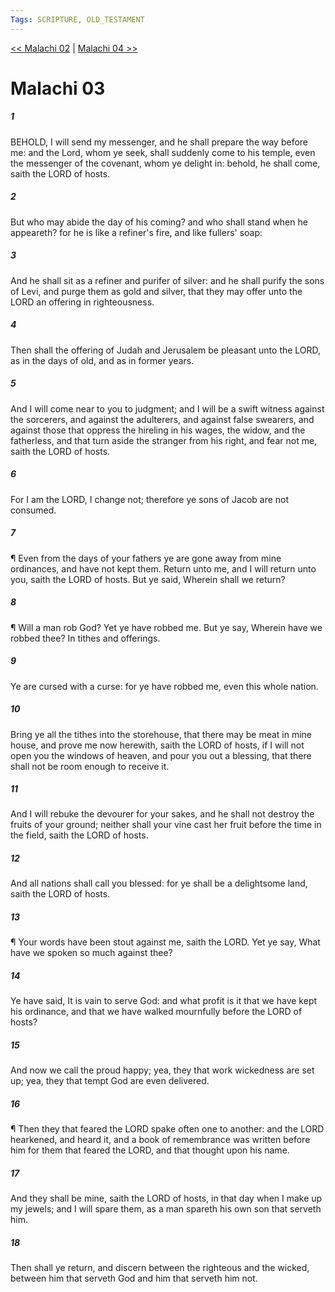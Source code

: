 ```yaml
---
Tags: SCRIPTURE, OLD_TESTAMENT
---
```


[<< Malachi 02](OLD_TESTAMENT/39_Malachi/Malachi_02.md) | [Malachi 04 >>](OLD_TESTAMENT/39_Malachi/Malachi_04.md)

# Malachi 03

##### 1
 BEHOLD, I will send my messenger, and he shall prepare the way before me: and the Lord, whom ye seek, shall suddenly come to his temple, even the messenger of the covenant, whom ye delight in: behold, he shall come, saith the LORD of hosts.
##### 2
 But who may abide the day of his coming?  and who shall stand when he appeareth?  for he is like a refiner's fire, and like fullers' soap:
##### 3
 And he shall sit as a refiner and purifer of silver: and he shall purify the sons of Levi, and purge them as gold and silver, that they may offer unto the LORD an offering in righteousness.
##### 4
 Then shall the offering of Judah and Jerusalem be pleasant unto the LORD, as in the days of old, and as in former years.
##### 5
 And I will come near to you to judgment; and I will be a swift witness against the sorcerers, and against the adulterers, and against false swearers, and against those that oppress the hireling in his wages, the widow, and the fatherless, and that turn aside the stranger from his right, and fear not me, saith the LORD of hosts.
##### 6
 For I am the LORD, I change not; therefore ye sons of Jacob are not consumed.
##### 7
 ¶ Even from the days of your fathers ye are gone away from mine ordinances, and have not kept them.  Return unto me, and I will return unto you, saith the LORD of hosts.  But ye said, Wherein shall we return?
##### 8
 ¶ Will a man rob God?  Yet ye have robbed me.  But ye say, Wherein have we robbed thee?  In tithes and offerings.
##### 9
 Ye are cursed with a curse: for ye have robbed me, even this whole nation.
##### 10
 Bring ye all the tithes into the storehouse, that there may be meat in mine house, and prove me now herewith, saith the LORD of hosts, if I will not open you the windows of heaven, and pour you out a blessing, that there shall not be room enough to receive it.
##### 11
 And I will rebuke the devourer for your sakes, and he shall not destroy the fruits of your ground; neither shall your vine cast her fruit before the time in the field, saith the LORD of hosts.
##### 12
 And all nations shall call you blessed: for ye shall be a delightsome land, saith the LORD of hosts.
##### 13
 ¶ Your words have been stout against me, saith the LORD.  Yet ye say, What have we spoken so much against thee?
##### 14
 Ye have said, It is vain to serve God: and what profit is it that we have kept his ordinance, and that we have walked mournfully before the LORD of hosts?
##### 15
 And now we call the proud happy; yea, they that work wickedness are set up; yea, they that tempt God are even delivered.
##### 16
 ¶ Then they that feared the LORD spake often one to another: and the LORD hearkened, and heard it, and a book of remembrance was written before him for them that feared the LORD, and that thought upon his name.
##### 17
 And they shall be mine, saith the LORD of hosts, in that day when I make up my jewels; and I will spare them, as a man spareth his own son that serveth him.
##### 18
 Then shall ye return, and discern between the righteous and the wicked, between him that serveth God and him that serveth him not.

